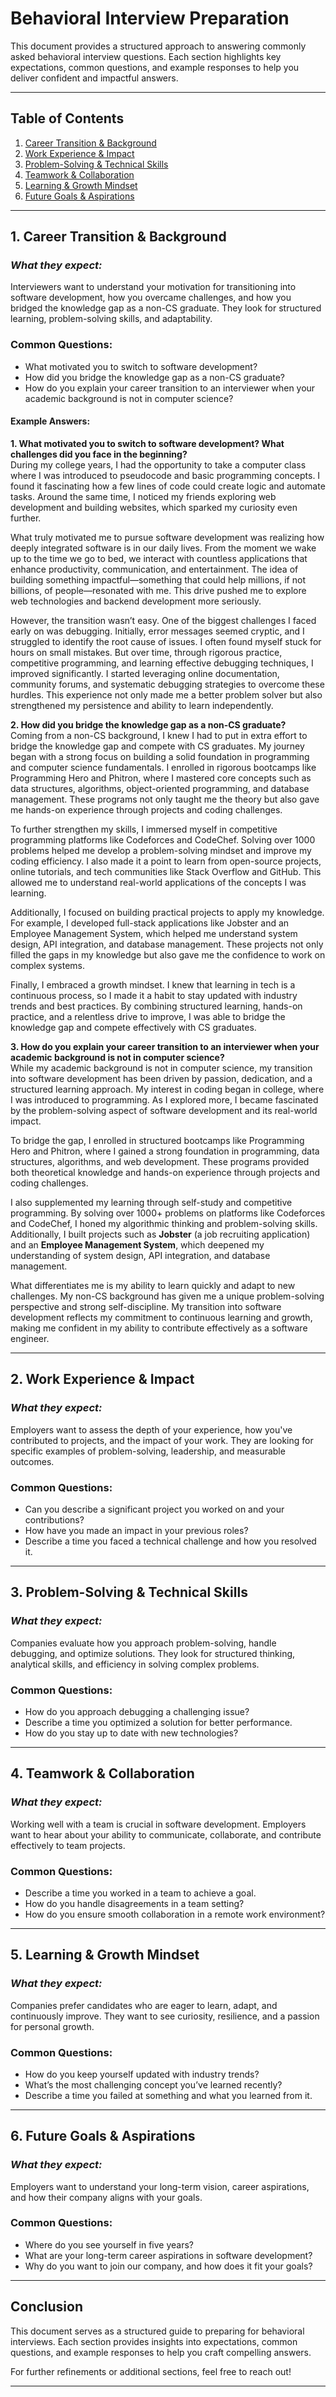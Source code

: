 # Behavioral Interview Preparation

This document provides a structured approach to answering commonly asked behavioral interview questions. Each section highlights key expectations, common questions, and example responses to help you deliver confident and impactful answers.

---

## **Table of Contents**
1. [Career Transition & Background](#career-transition--background)
2. [Work Experience & Impact](#work-experience--impact)
3. [Problem-Solving & Technical Skills](#problem-solving--technical-skills)
4. [Teamwork & Collaboration](#teamwork--collaboration)
5. [Learning & Growth Mindset](#learning--growth-mindset)
6. [Future Goals & Aspirations](#future-goals--aspirations)

---

## **1. Career Transition & Background**
### *What they expect:*  
Interviewers want to understand your motivation for transitioning into software development, how you overcame challenges, and how you bridged the knowledge gap as a non-CS graduate. They look for structured learning, problem-solving skills, and adaptability.

### **Common Questions:**
- What motivated you to switch to software development?
- How did you bridge the knowledge gap as a non-CS graduate?
- How do you explain your career transition to an interviewer when your academic background is not in computer science?

#### **Example Answers:**

**1. What motivated you to switch to software development? What challenges did you face in the beginning?**  
During my college years, I had the opportunity to take a computer class where I was introduced to pseudocode and basic programming concepts. I found it fascinating how a few lines of code could create logic and automate tasks. Around the same time, I noticed my friends exploring web development and building websites, which sparked my curiosity even further.

What truly motivated me to pursue software development was realizing how deeply integrated software is in our daily lives. From the moment we wake up to the time we go to bed, we interact with countless applications that enhance productivity, communication, and entertainment. The idea of building something impactful—something that could help millions, if not billions, of people—resonated with me. This drive pushed me to explore web technologies and backend development more seriously.

However, the transition wasn’t easy. One of the biggest challenges I faced early on was debugging. Initially, error messages seemed cryptic, and I struggled to identify the root cause of issues. I often found myself stuck for hours on small mistakes. But over time, through rigorous practice, competitive programming, and learning effective debugging techniques, I improved significantly. I started leveraging online documentation, community forums, and systematic debugging strategies to overcome these hurdles. This experience not only made me a better problem solver but also strengthened my persistence and ability to learn independently.

**2. How did you bridge the knowledge gap as a non-CS graduate?**  
Coming from a non-CS background, I knew I had to put in extra effort to bridge the knowledge gap and compete with CS graduates. My journey began with a strong focus on building a solid foundation in programming and computer science fundamentals. I enrolled in rigorous bootcamps like Programming Hero and Phitron, where I mastered core concepts such as data structures, algorithms, object-oriented programming, and database management. These programs not only taught me the theory but also gave me hands-on experience through projects and coding challenges.

To further strengthen my skills, I immersed myself in competitive programming platforms like Codeforces and CodeChef. Solving over 1000 problems helped me develop a problem-solving mindset and improve my coding efficiency. I also made it a point to learn from open-source projects, online tutorials, and tech communities like Stack Overflow and GitHub. This allowed me to understand real-world applications of the concepts I was learning.

Additionally, I focused on building practical projects to apply my knowledge. For example, I developed full-stack applications like Jobster and an Employee Management System, which helped me understand system design, API integration, and database management. These projects not only filled the gaps in my knowledge but also gave me the confidence to work on complex systems.

Finally, I embraced a growth mindset. I knew that learning in tech is a continuous process, so I made it a habit to stay updated with industry trends and best practices. By combining structured learning, hands-on practice, and a relentless drive to improve, I was able to bridge the knowledge gap and compete effectively with CS graduates.



**3. How do you explain your career transition to an interviewer when your academic background is not in computer science?**  
While my academic background is not in computer science, my transition into software development has been driven by passion, dedication, and a structured learning approach. My interest in coding began in college, where I was introduced to programming. As I explored more, I became fascinated by the problem-solving aspect of software development and its real-world impact.

To bridge the gap, I enrolled in structured bootcamps like Programming Hero and Phitron, where I gained a strong foundation in programming, data structures, algorithms, and web development. These programs provided both theoretical knowledge and hands-on experience through projects and coding challenges.

I also supplemented my learning through self-study and competitive programming. By solving over 1000+ problems on platforms like Codeforces and CodeChef, I honed my algorithmic thinking and problem-solving skills. Additionally, I built projects such as **Jobster** (a job recruiting application) and an **Employee Management System**, which deepened my understanding of system design, API integration, and database management.

What differentiates me is my ability to learn quickly and adapt to new challenges. My non-CS background has given me a unique problem-solving perspective and strong self-discipline. My transition into software development reflects my commitment to continuous learning and growth, making me confident in my ability to contribute effectively as a software engineer.

---

## **2. Work Experience & Impact**
### *What they expect:*  
Employers want to assess the depth of your experience, how you've contributed to projects, and the impact of your work. They are looking for specific examples of problem-solving, leadership, and measurable outcomes.

### **Common Questions:**
- Can you describe a significant project you worked on and your contributions?
- How have you made an impact in your previous roles?
- Describe a time you faced a technical challenge and how you resolved it.

---

## **3. Problem-Solving & Technical Skills**
### *What they expect:*  
Companies evaluate how you approach problem-solving, handle debugging, and optimize solutions. They look for structured thinking, analytical skills, and efficiency in solving complex problems.

### **Common Questions:**
- How do you approach debugging a challenging issue?
- Describe a time you optimized a solution for better performance.
- How do you stay up to date with new technologies?

---

## **4. Teamwork & Collaboration**
### *What they expect:*  
Working well with a team is crucial in software development. Employers want to hear about your ability to communicate, collaborate, and contribute effectively to team projects.

### **Common Questions:**
- Describe a time you worked in a team to achieve a goal.
- How do you handle disagreements in a team setting?
- How do you ensure smooth collaboration in a remote work environment?

---

## **5. Learning & Growth Mindset**
### *What they expect:*  
Companies prefer candidates who are eager to learn, adapt, and continuously improve. They want to see curiosity, resilience, and a passion for personal growth.

### **Common Questions:**
- How do you keep yourself updated with industry trends?
- What’s the most challenging concept you’ve learned recently?
- Describe a time you failed at something and what you learned from it.

---

## **6. Future Goals & Aspirations**
### *What they expect:*  
Employers want to understand your long-term vision, career aspirations, and how their company aligns with your goals.

### **Common Questions:**
- Where do you see yourself in five years?
- What are your long-term career aspirations in software development?
- Why do you want to join our company, and how does it fit your goals?

---

## **Conclusion**
This document serves as a structured guide to preparing for behavioral interviews. Each section provides insights into expectations, common questions, and example responses to help you craft compelling answers.

For further refinements or additional sections, feel free to reach out!

---

